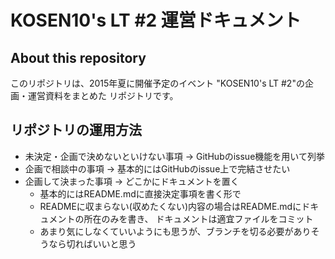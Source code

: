 # KOSEN10's LT #2 運営ドキュメント

## About this repository

このリポジトリは、2015年夏に開催予定のイベント "KOSEN10's LT #2"の企画・運営資料をまとめた
リポジトリです。


## リポジトリの運用方法

* 未決定・企画で決めないといけない事項 → GitHubのissue機能を用いて列挙
* 企画で相談中の事項 → 基本的にはGitHubのissue上で完結させたい
* 企画して決まった事項 → どこかにドキュメントを置く
    * 基本的にはREADME.mdに直接決定事項を書く形で
    * READMEに収まらない(収めたくない)内容の場合はREADME.mdにドキュメントの所在のみを書き、
      ドキュメントは適宜ファイルをコミット
    * あまり気にしなくていいようにも思うが、ブランチを切る必要がありそうなら切ればいいと思う
      
